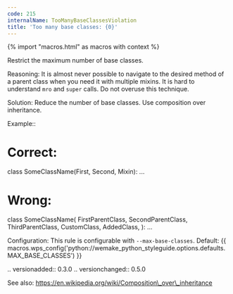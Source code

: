 ```yaml
---
code: 215
internalName: TooManyBaseClassesViolation
title: 'Too many base classes: {0}'
---
```


{% import "macros.html" as macros with context %}

Restrict the maximum number of base classes.

Reasoning: It is almost never possible to navigate to the desired method
of a parent class when you need it with multiple mixins. It is hard to
understand `mro` and `super` calls. Do not overuse this technique.

Solution: Reduce the number of base classes. Use composition over
inheritance.

Example::

# Correct:

class SomeClassName(First, Second, Mixin): ...

# Wrong:

class SomeClassName( FirstParentClass, SecondParentClass,
ThirdParentClass, CustomClass, AddedClass, ): ...

Configuration: This rule is configurable with `--max-base-classes`.
Default:
{{ macros.wps_config('python://wemake_python_styleguide.options.defaults.MAX_BASE_CLASSES') }}

.. versionadded:: 0.3.0 .. versionchanged:: 0.5.0

See also: https://en.wikipedia.org/wiki/Composition\_over\_inheritance